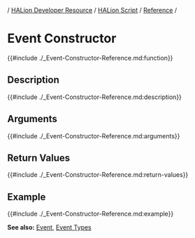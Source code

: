 / [HALion Developer Resource](../../HALion-Developer-Resource.md) / [HALion Script](./HALion-Script.md) / [Reference](./Reference.md) /

# Event Constructor

{{#include ./_Event-Constructor-Reference.md:function}}

## Description

{{#include ./_Event-Constructor-Reference.md:description}}

## Arguments

{{#include ./_Event-Constructor-Reference.md:arguments}}

## Return Values

{{#include ./_Event-Constructor-Reference.md:return-values}}

## Example

{{#include ./_Event-Constructor-Reference.md:example}}

**See also:** [Event](./Event.md), [Event Types](./Event-Types.md)